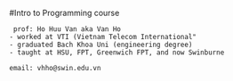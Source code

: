 #Intro to Programming course 
	
	 prof: Ho Huu Van aka Van Ho
	- worked at VTI (Vietnam Telecom International" 
	- graduated Bach Khoa Uni (engineering degree)
	- taught at HSU, FPT, Greenwich FPT, and now Swinburne

	email: vhho@swin.edu.vn 
